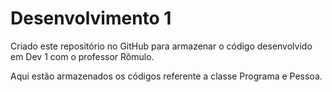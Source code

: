 # Desenvolvimento 1

Criado este repositório no GitHub para armazenar o código desenvolvido em Dev 1 com o professor Rômulo.

Aqui estão armazenados os códigos referente a classe Programa e Pessoa.
